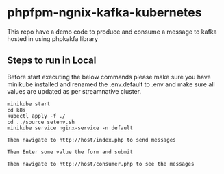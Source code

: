 # phpfpm-ngnix-kafka-kubernetes

This repo have a demo code to produce and consume a message to kafka hosted in using phpkakfa library

## Steps to run in Local

Before start executing the below commands please make sure you have minikube installed and renamed the .env.default to .env and make sure all values are updated as per streamnative cluster.
    
    minikube start
    cd k8s
    kubectl apply -f ./
    cd ../source setenv.sh
    minikube service nginx-service -n default

    Then navigate to http://host/index.php to send messages

    Then Enter some value the form and submit

    Then navigate to http://host/consumer.php to see the messages
     




